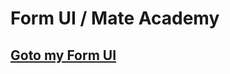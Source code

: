Form UI / Mate Academy
=========================

[Goto my Form UI](https://witflash.github.io/ma-forms/app/index.html)
----------------------------------------------------------------
